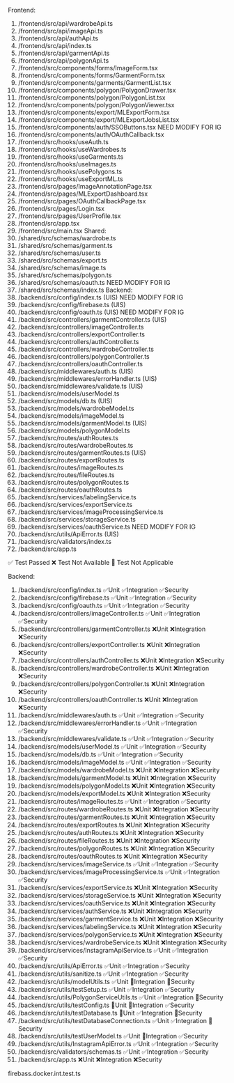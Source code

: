 Frontend:
1. /frontend/src/api/wardrobeApi.ts
2. /frontend/src/api/imageApi.ts
3. /frontend/src/api/authApi.ts
4. /frontend/src/api/index.ts
5. /frontend/src/api/garmentApi.ts
6. /frontend/src/api/polygonApi.ts
7. /frontend/src/components/forms/ImageForm.tsx
8. /frontend/src/components/forms/GarmentForm.tsx
9. /frontend/src/components/garments/GarmentList.tsx
10. /frontend/src/components/polygon/PolygonDrawer.tsx
11. /frontend/src/components/polygon/PolygonList.tsx
12. /frontend/src/components/polygon/PolygonViewer.tsx
13. /frontend/src/components/export/MLExportForm.tsx
14. /frontend/src/components/export/MLExportJobsList.tsx
15. /frontend/src/components/auth/SSOButtons.tsx NEED MODIFY FOR IG
16. /frontend/src/components/auth/OAuthCallback.tsx
17. /frontend/src/hooks/useAuth.ts
18. /frontend/src/hooks/useWardrobes.ts
19. /frontend/src/hooks/useGarments.ts
20. /frontend/src/hooks/useImages.ts
21. /frontend/src/hooks/usePolygons.ts
22. /frontend/src/hooks/useExportML.ts
23. /frontend/src/pages/ImageAnnotationPage.tsx
24. /frontend/src/pages/MLExportDashboard.tsx
25. /frontend/src/pages/OAuthCallbackPage.tsx
26. /frontend/src/pages/Login.tsx
27. /frontend/src/pages/UserProfile.tsx 
28. /frontend/src/app.tsx
29. /frontend/src/main.tsx
Shared:
1. /shared/src/schemas/wardrobe.ts
2. /shared/src/schemas/garment.ts
3. /shared/src/schemas/user.ts
4. /shared/src/schemas/export.ts
5. /shared/src/schemas/image.ts
6. /shared/src/schemas/polygon.ts
7. /shared/src/schemas/oauth.ts NEED MODIFY FOR IG
8. /shared/src/schemas/index.ts
Backend:
1. /backend/src/config/index.ts (UIS) NEED MODIFY FOR IG
2. /backend/src/config/firebase.ts (UIS) 
3. /backend/src/config/oauth.ts (UIS) NEED MODIFY FOR IG
4. /backend/src/controllers/garmentController.ts (UIS)
5. /backend/src/controllers/imageController.ts
6. /backend/src/controllers/exportController.ts
7. /backend/src/controllers/authController.ts
8. /backend/src/controllers/wardrobeController.ts
9. /backend/src/controllers/polygonController.ts
10. /backend/src/controllers/oauthController.ts
11. /backend/src/middlewares/auth.ts (UIS)
12. /backend/src/middlewares/errorHandler.ts (UIS)
13. /backend/src/middlewares/validate.ts (UIS)
14. /backend/src/models/userModel.ts
15. /backend/src/models/db.ts (UIS)
16. /backend/src/models/wardrobeModel.ts
17. /backend/src/models/imageModel.ts
18. /backend/src/models/garmentModel.ts (UIS)
19. /backend/src/models/polygonModel.ts
20. /backend/src/routes/authRoutes.ts
21. /backend/src/routes/wardrobeRoutes.ts
22. /backend/src/routes/garmentRoutes.ts (UIS)
23. /backend/src/routes/exportRoutes.ts
24. /backend/src/routes/imageRoutes.ts
25. /backend/src/routes/fileRoutes.ts
26. /backend/src/routes/polygonRoutes.ts
27. /backend/src/routes/oauthRoutes.ts
28. /backend/src/services/labelingService.ts
29. /backend/src/services/exportService.ts
30. /backend/src/services/imageProcessingService.ts
31. /backend/src/services/storageService.ts
32. /backend/src/services/oauthService.ts NEED MODIFY FOR IG
33. /backend/src/utils/ApiError.ts (UIS)
34. /backend/src/validators/index.ts
35. /backend/src/app.ts


























✅ Test Passed
❌ Test Not Available
🔔 Test Not Applicable

Backend:
1. /backend/src/config/index.ts                           ✅Unit ✅Integration ✅Security
2. /backend/src/config/firebase.ts                        ✅Unit ✅Integration ✅Security
3. /backend/src/config/oauth.ts                           ✅Unit ✅Integration ✅Security
4. /backend/src/controllers/imageController.ts            ✅Unit ✅Integration ✅Security 
5. /backend/src/controllers/garmentController.ts          ❌Unit ❌Integration ❌Security  
6. /backend/src/controllers/exportController.ts           ❌Unit ❌Integration ❌Security
7. /backend/src/controllers/authController.ts             ❌Unit ❌Integration ❌Security
8. /backend/src/controllers/wardrobeController.ts         ❌Unit ❌Integration ❌Security
9. /backend/src/controllers/polygonController.ts          ❌Unit ❌Integration ❌Security
10. /backend/src/controllers/oauthController.ts           ❌Unit ❌Integration ❌Security
11. /backend/src/middlewares/auth.ts                      ✅Unit ✅Integration ✅Security
12. /backend/src/middlewares/errorHandler.ts              ✅Unit ✅Integration ✅Security
13. /backend/src/middlewares/validate.ts                  ✅Unit ✅Integration ✅Security
14. /backend/src/models/userModel.ts                      ✅Unit ✅Integration ✅Security
15. /backend/src/models/db.ts                             ✅Unit ✅Integration ✅Security
16. /backend/src/models/imageModel.ts                     ✅Unit ✅Integration ✅Security
17. /backend/src/models/wardrobeModel.ts                  ❌Unit ❌Integration ❌Security
18. /backend/src/models/garmentModel.ts                   ❌Unit ❌Integration ❌Security
19. /backend/src/models/polygonModel.ts                   ❌Unit ❌Integration ❌Security
20. /backend/src/models/exportModel.ts                    ❌Unit ❌Integration ❌Security
21. /backend/src/routes/imageRoutes.ts                    ✅Unit ✅Integration ✅Security
22. /backend/src/routes/wardrobeRoutes.ts                 ❌Unit ❌Integration ❌Security
23. /backend/src/routes/garmentRoutes.ts                  ❌Unit ❌Integration ❌Security
24. /backend/src/routes/exportRoutes.ts                   ❌Unit ❌Integration ❌Security
25. /backend/src/routes/authRoutes.ts                     ❌Unit ❌Integration ❌Security
26. /backend/src/routes/fileRoutes.ts                     ❌Unit ❌Integration ❌Security
27. /backend/src/routes/polygonRoutes.ts                  ❌Unit ❌Integration ❌Security
28. /backend/src/routes/oauthRoutes.ts                    ❌Unit ❌Integration ❌Security
29. /backend/src/services/imageService.ts                 ✅Unit ✅Integration ✅Security
30. /backend/src/services/imageProcessingService.ts       ✅Unit ✅Integration ✅Security
31. /backend/src/services/exportService.ts                ❌Unit ❌Integration ❌Security
32. /backend/src/services/storageService.ts               ❌Unit ❌Integration ❌Security
33. /backend/src/services/oauthService.ts                 ❌Unit ❌Integration ❌Security
34. /backend/src/services/authService.ts                  ❌Unit ❌Integration ❌Security
35. /backend/src/services/garmentService.ts               ❌Unit ❌Integration ❌Security
36. /backend/src/services/labelingService.ts              ❌Unit ❌Integration ❌Security
37. /backend/src/services/polygonService.ts               ❌Unit ❌Integration ❌Security
38. /backend/src/services/wardrobeService.ts              ❌Unit ❌Integration ❌Security
39. /backend/src/services/InstagramApiService.ts          ✅Unit ✅Integration ✅Security
40. /backend/src/utils/ApiError.ts                        ✅Unit ✅Integration ✅Security
41. /backend/src/utils/sanitize.ts                        ✅Unit ✅Integration ✅Security
42. /backend/src/utils/modelUtils.ts                      ✅Unit 🔔Integration 🔔Security
43. /backend/src/utils/testSetup.ts                       ✅Unit ✅Integration ✅Security
44. /backend/src/utils/PolygonServiceUtils.ts             ✅Unit ✅Integration 🔔Security
45. /backend/src/utils/testConfig.ts                      🔔Unit 🔔Integration ✅Security
46. /backend/src/utils/testDatabase.ts                    🔔Unit ✅Integration 🔔Security
47. /backend/src/utils/testDatabaseConnection.ts          ✅Unit ✅Integration 🔔Security
48. /backend/src/utils/testUserModel.ts                   ✅Unit 🔔Integration ✅Security
49. /backend/src/utils/InstagramApiError.ts               ✅Unit ✅Integration ✅Security
50. /backend/src/validators/schemas.ts                    ✅Unit ✅Integration ✅Security
51. /backend/src/app.ts                                   ❌Unit ❌Integration ❌Security

firebass.docker.int.test.ts